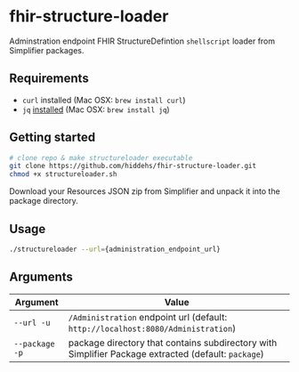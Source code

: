 # fhir-structure-loader
Adminstration endpoint FHIR StructureDefintion `shellscript` loader from Simplifier packages.

## Requirements

- `curl` installed (Mac OSX: `brew install curl`)
- `jq` [installed](https://stedolan.github.io/jq/download/) (Mac OSX: `brew install jq`)

## Getting started

```bash
# clone repo & make structureloader executable
git clone https://github.com/hiddehs/fhir-structure-loader.git
chmod +x structureloader.sh
```

Download your Resources JSON zip from Simplifier and unpack it into the package directory.

## Usage
```bash
./structureloader --url={administration_endpoint_url}
```

## Arguments

| Argument | Value |
| -------- | ----- |
| `--url -u`   | `/Administration` endpoint url (default: `http://localhost:8080/Administration`) |
| `--package -p`    | package directory that contains subdirectory with Simplifier Package extracted (default: `package`) |
